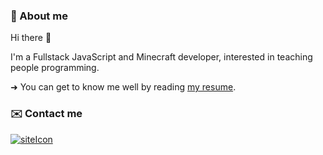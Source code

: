 [siteIcon]: https://img.shields.io/static/v1?label=site&message=visit&style=for-the-badge&color=454545&logo=webstorm
[siteURL]: https://nyashmyash99.ru

### 🧑 About me
Hi there 👋

I'm a Fullstack JavaScript and Minecraft developer, interested in teaching people programming.

➜ You can get to know me well by reading [my resume](https://resume.nyashmyash99.ru).

### ✉️ Contact me
[![siteIcon]][siteURL]
